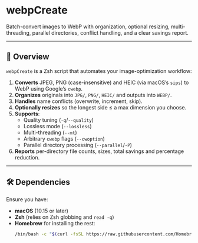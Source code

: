 # webpCreate

Batch-convert images to WebP with organization, optional resizing, multi-threading, parallel directories, conflict handling, and a clear savings report.

---

## 📖 Overview

`webpCreate` is a Zsh script that automates your image-optimization workflow:

1. **Converts** JPEG, PNG (case-insensitive) and HEIC (via macOS’s `sips`) to WebP using Google’s `cwebp`.  
2. **Organizes** originals into `JPG/`, `PNG/`, `HEIC/` and outputs into `WEBP/`.  
3. **Handles** name conflicts (overwrite, increment, skip).  
4. **Optionally resizes** so the longest side ≤ a max dimension you choose.  
5. **Supports**:  
   - Quality tuning (`-q`/`--quality`)  
   - Lossless mode (`--lossless`)  
   - Multi-threading (`--mt`)  
   - Arbitrary `cwebp` flags (`--cwoption`)  
   - Parallel directory processing (`--parallel`/`-P`)  
6. **Reports** per-directory file counts, sizes, total savings and percentage reduction.

---

## 🛠️ Dependencies

Ensure you have:

- **macOS** (10.15 or later)  
- **Zsh** (relies on Zsh globbing and `read -q`)  
- **Homebrew** for installing the rest:
  ```bash
  /bin/bash -c "$(curl -fsSL https://raw.githubusercontent.com/Homebrew/install/HEAD/install.sh)"

